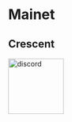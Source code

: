 # Mainet

## Crescent
[<img src='https://github.com/Node-max/RPC-API-Snapshot-Monitoring-Cosmos-SDK/blob/main/foto/crescent.jpg' alt='discord' height='112'>](https://restake.app/crescent/crevaloper1x77p6m3w6xddqy253jtup32n97fr8mdwrlgzez)
